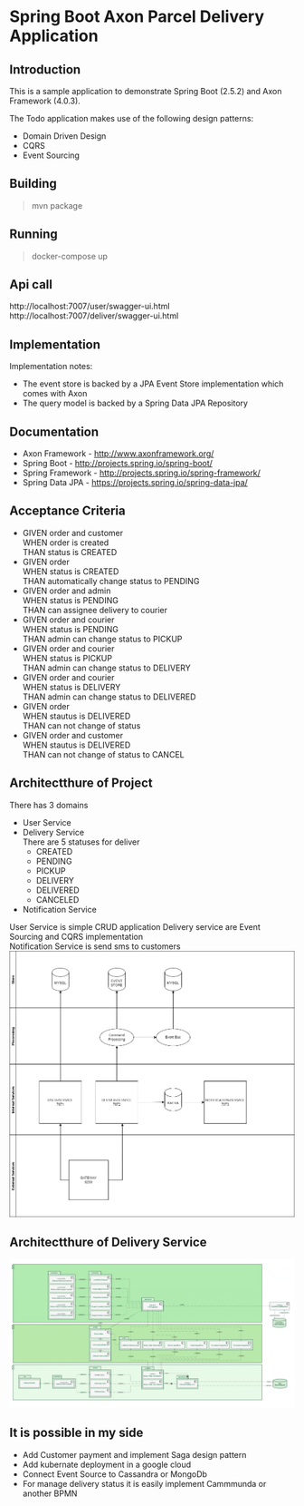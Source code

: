 # Spring Boot Axon Parcel Delivery Application

## Introduction

This is a sample application to demonstrate Spring Boot (2.5.2) and Axon Framework (4.0.3).

The Todo application makes use of the following design patterns:
- Domain Driven Design
- CQRS
- Event Sourcing

## Building
> mvn package

## Running
> docker-compose up

## Api call
http://localhost:7007/user/swagger-ui.html <br>
http://localhost:7007/deliver/swagger-ui.html

## Implementation

Implementation notes:
- The event store is backed by a JPA Event Store implementation which comes with Axon
- The query model is backed by a Spring Data JPA Repository


## Documentation

* Axon Framework - http://www.axonframework.org/
* Spring Boot - http://projects.spring.io/spring-boot/
* Spring Framework - http://projects.spring.io/spring-framework/
* Spring Data JPA - https://projects.spring.io/spring-data-jpa/

## Acceptance Criteria
* GIVEN order and customer<br>
  WHEN order is created <br>
  THAN status is CREATED
* GIVEN order<br>
  WHEN status is CREATED <br>
  THAN automatically change status to PENDING
* GIVEN order and admin<br>
  WHEN status is PENDING <br>
  THAN can assignee delivery to courier<br>
* GIVEN order and courier<br>
  WHEN status is PENDING <br>
  THAN admin can change status to PICKUP<br>
* GIVEN order and courier<br>
  WHEN status is PICKUP <br>
  THAN admin can change status to DELIVERY<br>
* GIVEN order and courier<br>
  WHEN status is DELIVERY <br>
  THAN admin can change status to DELIVERED<br>
* GIVEN order<br>
  WHEN stautus is DELIVERED <br>
  THAN can not change of status 
* GIVEN order and customer<br>
  WHEN stautus is  DELIVERED <br>
  THAN can not change of status to CANCEL   

## Architectthure of Project
There has 3 domains 
* User Service
* Delivery Service<br>
  There are 5 statuses for deliver 
    * CREATED 
    * PENDING
    * PICKUP
    * DELIVERY
    * DELIVERED
    * CANCELED
* Notification Service

User Service is simple CRUD application
Delivery service are Event Sourcing and CQRS implementation  
Notification Service is send sms to customers
![alt text](img/delivery_architecture.png)

## Architectthure of Delivery Service

![alt text](img/architecture.png)

## It is possible in my side
* Add Customer payment and implement Saga design pattern
* Add kubernate deployment in a google cloud
* Connect Event Source to Cassandra or MongoDb
* For manage delivery status it is easily implement Cammmunda or another BPMN
